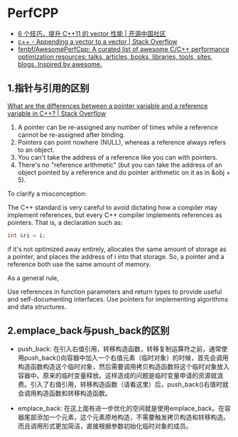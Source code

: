 # PerfCPP

- [6 个技巧，提升 C++11 的 vector 性能 | 开源中国社区](https://www.oschina.net/translate/6-tips-supercharge-cpp-11-vector-performance?lang=chs&page=1#)
- [c++ - Appending a vector to a vector | Stack Overflow](https://stackoverflow.com/questions/2551775/appending-a-vector-to-a-vector)
- [fenbf/AwesomePerfCpp: A curated list of awesome C/C++ performance optimization resources: talks, articles, books, libraries, tools, sites, blogs. Inspired by awesome.](https://github.com/fenbf/AwesomePerfCpp)



## 1.指针与引用的区别  

[What are the differences between a pointer variable and a reference variable in C++? | Stack Overflow](https://stackoverflow.com/questions/57483/what-are-the-differences-between-a-pointer-variable-and-a-reference-variable-in?rq=1)

1. A pointer can be re-assigned any number of times while a reference cannot be re-assigned after binding.  
2. Pointers can point nowhere (NULL), whereas a reference always refers to an object.  
3. You can't take the address of a reference like you can with pointers.  
4. There's no "reference arithmetic" (but you can take the address of an object pointed by a reference and do pointer arithmetic on it as in &obj + 5).  

To clarify a misconception:

The C++ standard is very careful to avoid dictating how a compiler may implement references, but every C++ compiler implements references as pointers. That is, a declaration such as:
```cpp
int &ri = i;
```
if it's not optimized away entirely, allocates the same amount of storage as a pointer, and places the address of i into that storage.
So, a pointer and a reference both use the same amount of memory.

As a general rule,

Use references in function parameters and return types to provide useful and self-documenting interfaces.
Use pointers for implementing algorithms and data structures.

## 2.emplace_back与push_back的区别


- push_back: 在引入右值引用，转移构造函数，转移复制运算符之前，通常使用push_back()向容器中加入一个右值元素（临时对象）的时候，首先会调用构造函数构造这个临时对象，然后需要调用拷贝构造函数将这个临时对象放入容器中。原来的临时变量释放。这样造成的问题是临时变量申请的资源就浪费。引入了右值引用，转移构造函数（请看这里）后，push_back()右值时就会调用构造函数和转移构造函数。 

- emplace_back: 在这上面有进一步优化的空间就是使用emplace_back。在容器尾部添加一个元素，这个元素原地构造，不需要触发拷贝构造和转移构造。而且调用形式更加简洁，直接根据参数初始化临时对象的成员。 
